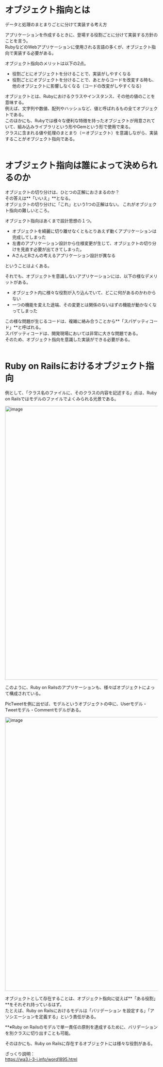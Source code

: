 # オブジェクト指向とは
データと処理のまとまりごとに分けて実装する考え方  

アプリケーションを作成するときに、登場する役割ごとに分けて実装する方針のことを言う。  
RubyなどのWebアプリケーションに使用される言語の多くが、オブジェクト指向で実装する必要がある。  

オブジェクト指向のメリットは以下の2点。  

- 役割ごとにオブジェクトを分けることで、実装がしやすくなる
- 役割ごとにオブジェクトを分けることで、あとからコードを改変する時も、他のオブジェクトに影響しなくなる（コードの改変がしやすくなる）  

オブジェクトとは、Rubyにおけるクラスやインスタンス、その他の値のことを意味する。  
例えば、文字列や数値、配列やハッシュなど、値と呼ばれるもの全てオブジェクトである。  
このほかにも、Rubyでは様々な便利な特徴を持ったオブジェクトが用意されていて、組み込みライブラリという形やGemという形で使用で来る。  
クラスに含まれる値や処理のまとまり（＝オブジェクト）を意識しながら、実装することがオブジェクト指向である。  
<br>

# オブジェクト指向は誰によって決められるのか
オブジェクトの切り分けは、ひとつの正解におさまるのか？  
その答えは**「いいえ」**となる。  
オブジェクトの切り分けに「これ」という1つの正解はない。
これがオブジェクト指向の難しいところ。  

オブジェクト指向はあくまで設計思想の１つ。
- オブジェクトを綺麗に切り離せなくともとりあえず動くアプリケーションは完成してしまった
- 左書のアプリケーション設計から仕様変更が生じて、オブジェクトの切り分けを見直す必要が出てきてしまった。
- AさんとBさんの考えるアプリケーション設計が異なる

ということはよくある。  

それでも、オブジェクトを意識しないアプリケーションには、以下の様なデメリットがある。  
- オブジェクト内に様々な役割が入り込んでいて、どこに何があるのかわからない
- 一つの機能を変えた途端、その変更とは関係のないはずの機能が動かなくなってしまった

この様な問題が生じるコードは、複雑に絡み合うことから**「スパゲッティコード」**と呼ばれる。  
スパゲッティコードは、開発現場においては非常に大きな問題である。  
そのため、オブジェクト指向を意識した実装ができる必要がある。  
<br>

# Ruby on Railsにおけるオブジェクト指向
例として、「クラス名のファイルに、そのクラスの内容を記述する」点は、Ruby on Railsではモデルのファイルでよくみられる光景である。  

<img width="900" alt="image" src="https://i.gyazo.com/0ac77c7c1010a0d41b6b95b0fcef7ef6.png">  
<br>

このように、Ruby on Railsのアプリケーションも、様々ばオブジェクトによって構成されている。  

PicTweetを例に出せば、モデルというオブジェクトの中に、Userモデル・Tweetモデル・Commentモデルがある。  

<img width="900" alt="image" src="https://i.gyazo.com/8d6d2b12e0e5f0f41096deafafe3bf6a.png">  
<br>

オブジェクトとして存在することは、オブジェクト指向に従えば**「ある役割」**をそれぞれ持っているはず。  
たとえば、Ruby on Railsにおけるモデルは「バリデーション を設定する」「アソシエーションを定義する」という責任がある。  

**※Ruby on Railsのモデルで単一責任の原則を達成するために、バリデーションを別クラスに切り出すことも可能。  

そのほかにも、Ruby on Railsに存在するオブジェクトには様々な役割がある。  

ざっくり説明：  
https://wa3.i-3-i.info/word1895.html
